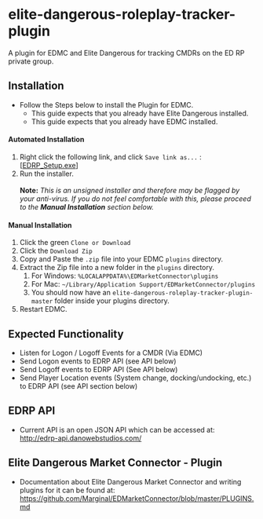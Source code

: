 # elite-dangerous-roleplay-tracker-plugin
A plugin for EDMC and Elite Dangerous for tracking CMDRs on the ED RP private group.

## Installation
* Follow the Steps below to install the Plugin for EDMC.
    * This guide expects that you already have Elite Dangerous installed.
    * This guide expects that you already have EDMC installed.

#### Automated Installation
1. Right click the following link, and click `Save link as...` : \[[EDRP_Setup.exe](https://github.com/Danoweb/elite-dangerous-roleplay-tracker-plugin/blob/master/latest/EDRP_Setup.exe)\]
2. Run the installer.
<br><br>
**Note:** *This is an unsigned installer and therefore may be flagged by your anti-virus. If you do not feel comfortable with this, please proceed to the **Manual Installation** section below.*

#### Manual Installation
1. Click the green `Clone or Download`
2. Click the `Download Zip`
3. Copy and Paste the `.zip` file into your EDMC `plugins` directory.
4. Extract the Zip file into a new folder in the `plugins` directory.
    1. For Windows: `%LOCALAPPDATA%\EDMarketConnector\plugins`
    2. For Mac: `~/Library/Application Support/EDMarketConnector/plugins`
    3. You should now have an `elite-dangerous-roleplay-tracker-plugin-master` folder inside your plugins directory.
5. Restart EDMC.

## Expected Functionality
* Listen for Logon / Logoff Events for a CMDR (Via EDMC)
* Send Logon events to EDRP API (see API below)
* Send Logoff events to EDRP API (See API below)
* Send Player Location events (System change, docking/undocking, etc.) to EDRP API (see API section below)

## EDRP API

* Current API is an open JSON API which can be accessed at:<br>
http://edrp-api.danowebstudios.com/

## Elite Dangerous Market Connector - Plugin
* Documentation about Elite Dangerous Market Connector and writing plugins for it can be found at:<br>
https://github.com/Marginal/EDMarketConnector/blob/master/PLUGINS.md
